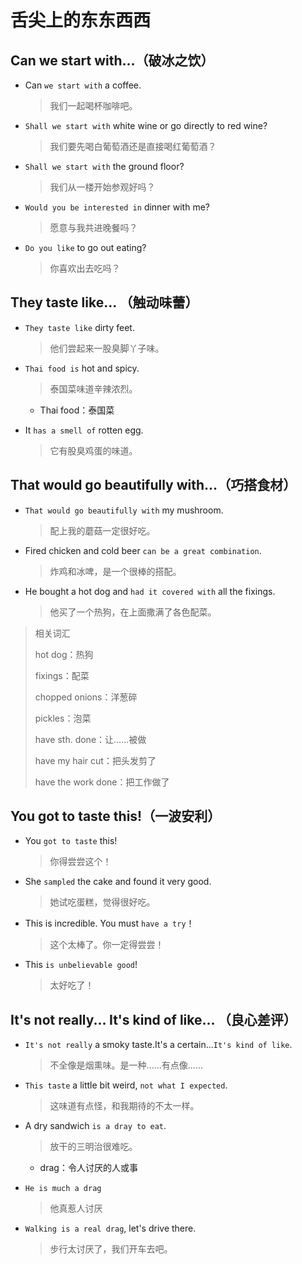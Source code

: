 # 舌尖上的东东西西

## Can we start with...（破冰之饮）

- Can `we start with` a coffee.

  > 我们一起喝杯咖啡吧。

- `Shall we start with` white wine or go directly to red wine?

  > 我们要先喝白葡萄酒还是直接喝红葡萄酒？

- `Shall we start with` the ground floor?

  > 我们从一楼开始参观好吗？

- `Would you be interested in` dinner with me?

  > 愿意与我共进晚餐吗？

- `Do you like` to go out eating?

  > 你喜欢出去吃吗？

## They taste like... （触动味蕾）

- `They taste like` dirty feet.

  > 他们尝起来一股臭脚丫子味。

- `Thai food is` hot and spicy.

  > 泰国菜味道辛辣浓烈。

  - Thai food：泰国菜

- It `has a smell of` rotten egg.

  > 它有股臭鸡蛋的味道。

## That would go beautifully with...（巧搭食材）

- `That would go beautifully with` my mushroom.

  > 配上我的蘑菇一定很好吃。

- Fired chicken and cold beer `can be a great combination`.

  > 炸鸡和冰啤，是一个很棒的搭配。

- He bought a hot dog and `had it covered with` all the fixings.

  > 他买了一个热狗，在上面撒满了各色配菜。

> 相关词汇
>
> hot dog：热狗
>
> fixings：配菜
>
> chopped onions：洋葱碎
>
> pickles：泡菜
>
> have sth. done：让......被做
>
> have my hair cut：把头发剪了
>
> have the work done：把工作做了

## You got to taste this!（一波安利）

- You `got to taste` this!

  > 你得尝尝这个！

- She `sampled` the cake and found it very good.

  > 她试吃蛋糕，觉得很好吃。

- This is incredible. You must `have a try`！

  > 这个太棒了。你一定得尝尝！

- This `is unbelievable good`!

  > 太好吃了！

## It's not really... It's kind of like... （良心差评）

- `It's not really` a smoky taste.It's a certain...`It's kind of like`.

  > 不全像是烟熏味。是一种......有点像......

- `This taste` a little bit weird, `not what I expected`.

  > 这味道有点怪，和我期待的不太一样。

- A dry sandwich `is a dray to eat`.

  > 放干的三明治很难吃。

  - drag：令人讨厌的人或事

- `He is much a drag`

  > 他真惹人讨厌

- `Walking is a real drag`, let's drive there.

  > 步行太讨厌了，我们开车去吧。

  